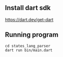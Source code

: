 ## Install dart sdk

https://dart.dev/get-dart

## Running program
````
cd states_lang_parser
dart run bin/main.dart
````
